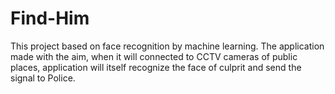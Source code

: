 # Find-Him
This project based on face recognition by machine learning. The application made with the aim, when it will connected to CCTV cameras of public places, application will itself recognize the face of culprit and send the signal to Police.
